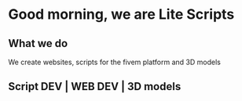# Good morning, we are Lite Scripts 

What we do 
------------------------------------------------------------
We create websites, scripts for the fivem platform and 3D models

Script DEV | WEB DEV | 3D models 
------------------------------------------------------------
